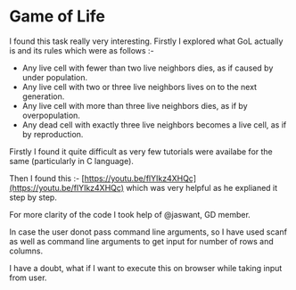 # Game of Life
I found this task really very interesting. Firstly I explored what GoL actually is and its rules which were as follows :-

  + Any live cell with fewer than two live neighbors dies, as if caused by under population.
  + Any live cell with two or three live neighbors lives on to the next generation.
  + Any live cell with more than three live neighbors dies, as if by overpopulation.
  + Any dead cell with exactly three live neighbors becomes a live cell, as if by reproduction.

Firstly I found it quite difficult as very few tutorials were availabe for the same (particularly in C language).

Then I found this :- [https://youtu.be/flYIkz4XHQc](https://youtu.be/flYIkz4XHQc)
which was very helpful as he explianed it step by step.

For more clarity of the code I took help of @jaswant, GD member.

In case the user donot pass command line arguments, so I have used scanf as well as command line arguments to get input for number of rows and columns.

I have a doubt, what if I want to execute this on browser while taking input from user.

